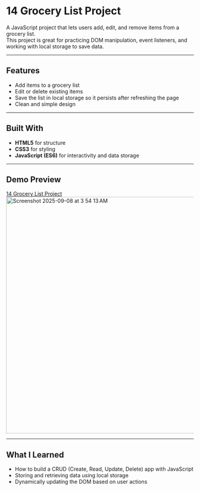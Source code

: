 # 14 Grocery List Project

A JavaScript project that lets users add, edit, and remove items from a grocery list.  
This project is great for practicing DOM manipulation, event listeners, and working with local storage to save data.

---

## Features
- Add items to a grocery list  
- Edit or delete existing items  
- Save the list in local storage so it persists after refreshing the page  
- Clean and simple design  

---

## Built With
- **HTML5** for structure  
- **CSS3** for styling  
- **JavaScript (ES6)** for interactivity and data storage  

---

## Demo Preview
[14 Grocery List Project](https://devliwa.github.io/14-grocery-list/)
<img width="1275" height="636" alt="Screenshot 2025-09-08 at 3 54 13 AM" src="https://github.com/user-attachments/assets/e2bceb14-9f5a-40c4-bd2b-a29ec607608f" />


---

## What I Learned
- How to build a CRUD (Create, Read, Update, Delete) app with JavaScript  
- Storing and retrieving data using local storage  
- Dynamically updating the DOM based on user actions  
